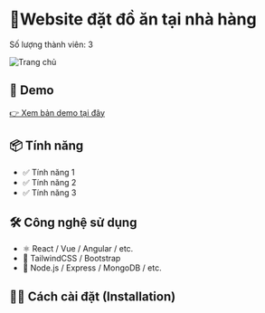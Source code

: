 # 🎯Website đặt đồ ăn tại nhà hàng

Số lượng thành viên: 3

![Trang chủ](/img/demo/demo1.png)

## 🚀 Demo

[👉 Xem bản demo tại đây](https://tenban.github.io/ten-du-an)

## 📦 Tính năng

- ✅ Tính năng 1
- ✅ Tính năng 2
- ✅ Tính năng 3

## 🛠 Công nghệ sử dụng

- ⚛️ React / Vue / Angular / etc.
- 🎨 TailwindCSS / Bootstrap
- 🔧 Node.js / Express / MongoDB / etc.

## 🧑‍💻 Cách cài đặt (Installation)

```bash
